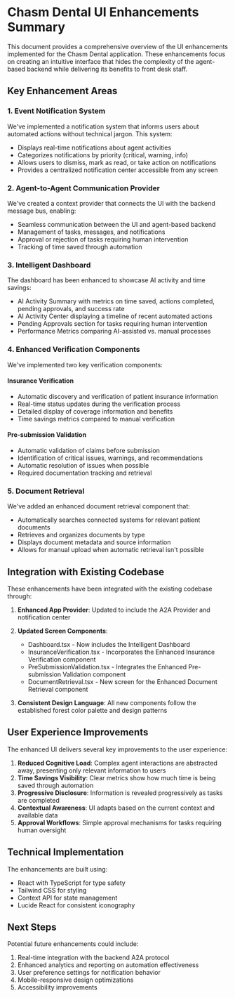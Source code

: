 # Chasm Dental UI Enhancements Summary

This document provides a comprehensive overview of the UI enhancements implemented for the Chasm Dental application. These enhancements focus on creating an intuitive interface that hides the complexity of the agent-based backend while delivering its benefits to front desk staff.

## Key Enhancement Areas

### 1. Event Notification System
We've implemented a notification system that informs users about automated actions without technical jargon. This system:
- Displays real-time notifications about agent activities
- Categorizes notifications by priority (critical, warning, info)
- Allows users to dismiss, mark as read, or take action on notifications
- Provides a centralized notification center accessible from any screen

### 2. Agent-to-Agent Communication Provider
We've created a context provider that connects the UI with the backend message bus, enabling:
- Seamless communication between the UI and agent-based backend
- Management of tasks, messages, and notifications
- Approval or rejection of tasks requiring human intervention
- Tracking of time saved through automation

### 3. Intelligent Dashboard
The dashboard has been enhanced to showcase AI activity and time savings:
- AI Activity Summary with metrics on time saved, actions completed, pending approvals, and success rate
- AI Activity Center displaying a timeline of recent automated actions
- Pending Approvals section for tasks requiring human intervention
- Performance Metrics comparing AI-assisted vs. manual processes

### 4. Enhanced Verification Components
We've implemented two key verification components:

#### Insurance Verification
- Automatic discovery and verification of patient insurance information
- Real-time status updates during the verification process
- Detailed display of coverage information and benefits
- Time savings metrics compared to manual verification

#### Pre-submission Validation
- Automatic validation of claims before submission
- Identification of critical issues, warnings, and recommendations
- Automatic resolution of issues when possible
- Required documentation tracking and retrieval

### 5. Document Retrieval
We've added an enhanced document retrieval component that:
- Automatically searches connected systems for relevant patient documents
- Retrieves and organizes documents by type
- Displays document metadata and source information
- Allows for manual upload when automatic retrieval isn't possible

## Integration with Existing Codebase

These enhancements have been integrated with the existing codebase through:

1. **Enhanced App Provider**: Updated to include the A2A Provider and notification center
2. **Updated Screen Components**: 
   - Dashboard.tsx - Now includes the Intelligent Dashboard
   - InsuranceVerification.tsx - Incorporates the Enhanced Insurance Verification component
   - PreSubmissionValidation.tsx - Integrates the Enhanced Pre-submission Validation component
   - DocumentRetrieval.tsx - New screen for the Enhanced Document Retrieval component

3. **Consistent Design Language**: All new components follow the established forest color palette and design patterns

## User Experience Improvements

The enhanced UI delivers several key improvements to the user experience:

1. **Reduced Cognitive Load**: Complex agent interactions are abstracted away, presenting only relevant information to users
2. **Time Savings Visibility**: Clear metrics show how much time is being saved through automation
3. **Progressive Disclosure**: Information is revealed progressively as tasks are completed
4. **Contextual Awareness**: UI adapts based on the current context and available data
5. **Approval Workflows**: Simple approval mechanisms for tasks requiring human oversight

## Technical Implementation

The enhancements are built using:
- React with TypeScript for type safety
- Tailwind CSS for styling
- Context API for state management
- Lucide React for consistent iconography

## Next Steps

Potential future enhancements could include:
1. Real-time integration with the backend A2A protocol
2. Enhanced analytics and reporting on automation effectiveness
3. User preference settings for notification behavior
4. Mobile-responsive design optimizations
5. Accessibility improvements
